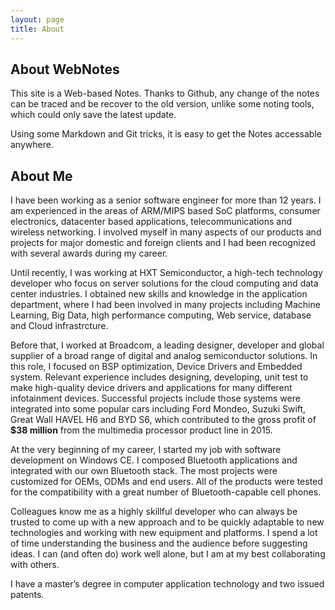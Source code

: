 ```yaml
---
layout: page
title: About
---
```


## About WebNotes

This site is a Web-based Notes. Thanks to Github, any change of the notes can be traced and be recover to the old version, unlike some noting tools, which could only save the latest update.

Using some Markdown and Git tricks, it is easy to get the Notes accessable anywhere.

## About Me

I have been working as a senior software engineer for more than 12 years. I am experienced in the areas of ARM/MIPS based SoC platforms, consumer electronics, datacenter based applications, telecommunications and wireless networking. I involved myself in many aspects of our products and projects for major domestic and foreign clients and I had been recognized with several awards during my career.

Until recently, I was working at HXT Semiconductor, a high-tech technology developer who focus on server solutions for the cloud computing and data center industries. I obtained new skills and knowledge in the application  department, where I had been involved in many projects including Machine Learning, Big Data, high performance computing, Web service, database and Cloud infrastrcture.

Before that, I worked at Broadcom, a leading designer, developer and global supplier of a broad range of digital and analog semiconductor solutions. In this role, I focused on BSP optimization, Device Drivers and Embedded system. Relevant experience includes designing, developing, unit test to make high-quality device drivers and applications for many different infotainment devices. Successful projects include those systems were integrated into some popular cars including Ford Mondeo, Suzuki Swift, Great Wall HAVEL H6 and BYD S6, which contributed to the gross profit of **$38 million** from the multimedia processor product line in 2015.

At the very beginning of my career, I started my job with software development on Windows CE. I composed Bluetooth applications and integrated with our own Bluetooth stack. The most projects were customized for OEMs, ODMs and end users. All of the products were tested for the compatibility with a great number of Bluetooth-capable cell phones.

Colleagues know me as a highly skillful developer who can always be trusted to come up with a new approach and to be quickly adaptable to new technologies and working with new equipment and platforms. I spend a lot of time understanding the business and the audience before suggesting ideas. I can (and often do) work well alone, but I am at my best collaborating with others.

I have a master’s degree in computer application technology and two issued patents.
